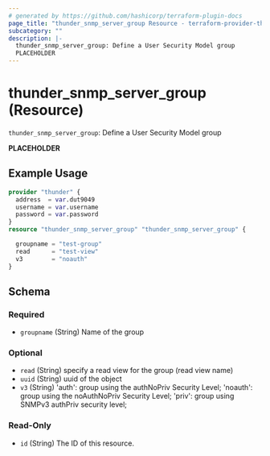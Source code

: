 ```yaml
---
# generated by https://github.com/hashicorp/terraform-plugin-docs
page_title: "thunder_snmp_server_group Resource - terraform-provider-thunder"
subcategory: ""
description: |-
  thunder_snmp_server_group: Define a User Security Model group
  PLACEHOLDER
---
```


# thunder_snmp_server_group (Resource)

`thunder_snmp_server_group`: Define a User Security Model group

__PLACEHOLDER__

## Example Usage

```terraform
provider "thunder" {
  address  = var.dut9049
  username = var.username
  password = var.password
}
resource "thunder_snmp_server_group" "thunder_snmp_server_group" {

  groupname = "test-group"
  read      = "test-view"
  v3        = "noauth"
}
```

<!-- schema generated by tfplugindocs -->
## Schema

### Required

- `groupname` (String) Name of the group

### Optional

- `read` (String) specify a read view for the group (read view name)
- `uuid` (String) uuid of the object
- `v3` (String) 'auth': group using the authNoPriv Security Level; 'noauth': group using the noAuthNoPriv Security Level; 'priv': group using SNMPv3 authPriv security level;

### Read-Only

- `id` (String) The ID of this resource.


